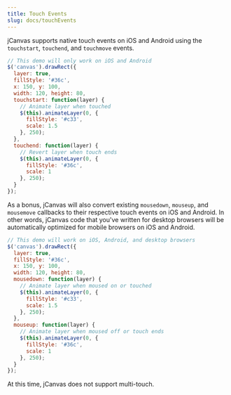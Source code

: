 ```yaml
---
title: Touch Events
slug: docs/touchEvents
---
```


jCanvas supports native touch events on iOS and Android using the `touchstart`, `touchend`, and `touchmove` events.

```js
// This demo will only work on iOS and Android
$('canvas').drawRect({
  layer: true,
  fillStyle: '#36c',
  x: 150, y: 100,
  width: 120, height: 80,
  touchstart: function(layer) {
    // Animate layer when touched
    $(this).animateLayer(0, {
      fillStyle: '#c33',
      scale: 1.5
    }, 250);
  },
  touchend: function(layer) {
    // Revert layer when touch ends
    $(this).animateLayer(0, {
      fillStyle: '#36c',
      scale: 1
    }, 250);
  }
});
```

As a bonus, jCanvas will also convert existing `mousedown`, `mouseup`, and `mousemove` callbacks to their respective touch events on iOS and Android. In other words, jCanvas code that you've written for desktop browsers will be automatically optimized for mobile browsers on iOS and Android.

```js
// This demo will work on iOS, Android, and desktop browsers
$('canvas').drawRect({
  layer: true,
  fillStyle: '#36c',
  x: 150, y: 100,
  width: 120, height: 80,
  mousedown: function(layer) {
    // Animate layer when moused on or touched
    $(this).animateLayer(0, {
      fillStyle: '#c33',
      scale: 1.5
    }, 250);
  },
  mouseup: function(layer) {
    // Animate layer when moused off or touch ends
    $(this).animateLayer(0, {
      fillStyle: '#36c',
      scale: 1
    }, 250);
  }
});
```

At this time, jCanvas does not support multi-touch.
